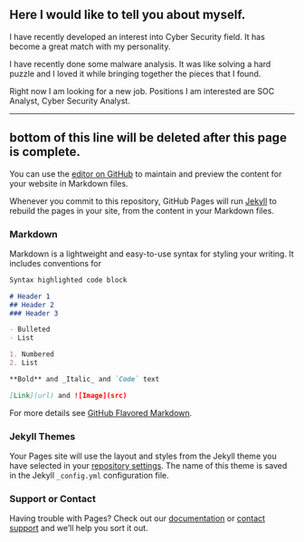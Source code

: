 ## Here I would like to tell you about myself. 

I have recently developed an interest into Cyber Security field. It has become a great match with my personality. 

I have recently done some malware analysis. It was like solving a hard puzzle and I loved it while bringing together the pieces that I found.  

Right now I am looking for a new job. Positions I am interested are SOC Analyst, Cyber Security Analyst. 


<script src="https://tryhackme.com/badge/583081"></script>

-----
bottom of this line will be deleted after this page is complete. 
----
You can use the [editor on GitHub](https://github.com/yakbu002/yusufakbulut.github.io/edit/gh-pages/index.md) to maintain and preview the content for your website in Markdown files.

Whenever you commit to this repository, GitHub Pages will run [Jekyll](https://jekyllrb.com/) to rebuild the pages in your site, from the content in your Markdown files.

### Markdown

Markdown is a lightweight and easy-to-use syntax for styling your writing. It includes conventions for

```markdown
Syntax highlighted code block

# Header 1
## Header 2
### Header 3

- Bulleted
- List

1. Numbered
2. List

**Bold** and _Italic_ and `Code` text

[Link](url) and ![Image](src)
```

For more details see [GitHub Flavored Markdown](https://guides.github.com/features/mastering-markdown/).

### Jekyll Themes

Your Pages site will use the layout and styles from the Jekyll theme you have selected in your [repository settings](https://github.com/yakbu002/yusufakbulut.github.io/settings/pages). The name of this theme is saved in the Jekyll `_config.yml` configuration file.

### Support or Contact

Having trouble with Pages? Check out our [documentation](https://docs.github.com/categories/github-pages-basics/) or [contact support](https://support.github.com/contact) and we’ll help you sort it out.
